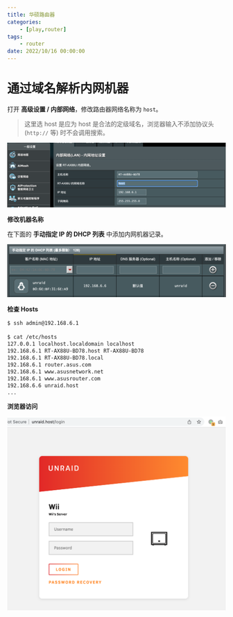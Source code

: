 ```yaml
---
title: 华硕路由器
categories: 
	- [play,router]
tags:
	- router
date: 2022/10/16 00:00:00
---
```


# 通过域名解析内网机器

打开 **高级设置 / 内部网络**，修改路由器网络名称为 `host`。

> 这里选 host 是应为 host 是合法的定级域名，浏览器输入不添加协议头 (`http://` 等) 时不会调用搜索。

![image-20221106215611021](./ausu/image-20221106215611021.png)

**修改机器名称**

在下面的 **手动指定 IP 的 DHCP 列表** 中添加内网机器记录。

![image-20221106224817651](./ausu/image-20221106224817651.png)

**检查 Hosts**

```shell
$ ssh admin@192.168.6.1

$ cat /etc/hosts
127.0.0.1 localhost.localdomain localhost
192.168.6.1 RT-AX88U-BD78.host RT-AX88U-BD78
192.168.6.1 RT-AX88U-BD78.local
192.168.6.1 router.asus.com
192.168.6.1 www.asusnetwork.net
192.168.6.1 www.asusrouter.com
192.168.6.6 unraid.host
...
```

**浏览器访问**

![image-20221106220852396](./ausu/image-20221106220852396.png)